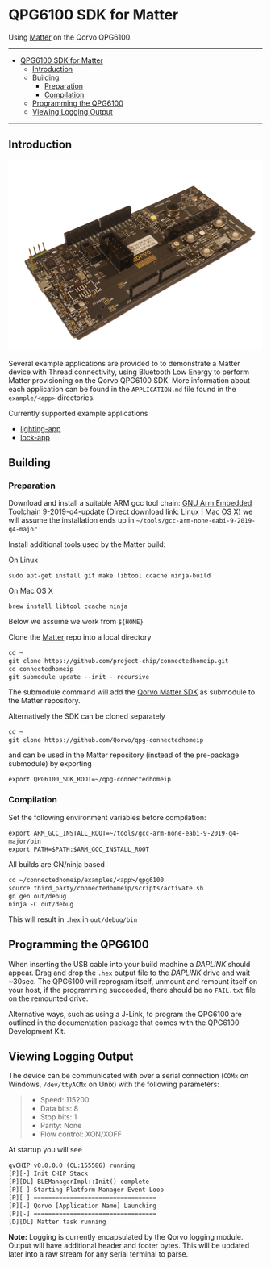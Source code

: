 # QPG6100 SDK for Matter

Using [Matter](https://github.com/project-chip/connectedhomeip) on the Qorvo QPG6100.

---

- [QPG6100 SDK for Matter](#qpg6100-sdk-for-matter)
  - [Introduction](#introduction)
  - [Building](#building)
    - [Preparation](#preparation)
    - [Compilation](#compilation)
  - [Programming the QPG6100](#programming-the-qpg6100)
  - [Viewing Logging Output](#viewing-logging-output)

---

## Introduction

![QPG6100 DK board](../../qpg6100/doc/qpg6100.png)

Several example applications are provided to to demonstrate a Matter
device with Thread connectivity, using Bluetooth Low Energy to perform Matter
provisioning on the Qorvo QPG6100 SDK. More information about each application
can be found in the `APPLICATION.md` file found in the `example/<app>` directories.

Currently supported example applications

- [lighting-app](../../examples/lighting-app/APPLICATION.md)
- [lock-app](../../examples/lock-app/APPLICATION.md)

## Building

### Preparation

Download and install a suitable ARM gcc tool chain:
[GNU Arm Embedded Toolchain 9-2019-q4-update](https://developer.arm.com/tools-and-software/open-source-software/developer-tools/gnu-toolchain/gnu-rm/downloads)
(Direct download link:
[Linux](https://armkeil.blob.core.windows.net/developer/Files/downloads/gnu-rm/9-2019q4/gcc-arm-none-eabi-9-2019-q4-major-x86_64-linux.tar.bz2) |
[Mac OS X](https://armkeil.blob.core.windows.net/developer/Files/downloads/gnu-rm/9-2019q4/gcc-arm-none-eabi-9-2019-q4-major-mac.tar.bz2))
we will assume the installation ends up in `~/tools/gcc-arm-none-eabi-9-2019-q4-major`

Install additional tools used by the Matter build:

On Linux

    sudo apt-get install git make libtool ccache ninja-build

On Mac OS X

    brew install libtool ccache ninja

Below we assume we work from `${HOME}`

Clone the [Matter](https://github.com/project-chip/connectedhomeip) repo into a local directory

    cd ~
    git clone https://github.com/project-chip/connectedhomeip.git
    cd connectedhomeip
    git submodule update --init --recursive

The submodule command will add the [Qorvo Matter SDK](https://github.com/Qorvo/qpg-connectedhomeip) as submodule to the Matter repository.

Alternatively the SDK can be cloned separately

    cd ~
    git clone https://github.com/Qorvo/qpg-connectedhomeip

and can be used in the Matter repository (instead of the pre-package submodule) by exporting

    export QPG6100_SDK_ROOT=~/qpg-connectedhomeip

### Compilation

Set the following environment variables before compilation:

    export ARM_GCC_INSTALL_ROOT=~/tools/gcc-arm-none-eabi-9-2019-q4-major/bin
    export PATH=$PATH:$ARM_GCC_INSTALL_ROOT

All builds are GN/ninja based

    cd ~/connectedhomeip/examples/<app>/qpg6100
    source third_party/connectedhomeip/scripts/activate.sh
    gn gen out/debug
    ninja -C out/debug

This will result in `.hex` in `out/debug/bin`

## Programming the QPG6100

When inserting the USB cable into your build machine a *DAPLINK* should appear.
Drag and drop the `.hex` output file to the *DAPLINK* drive and wait \~30sec.
The QPG6100 will reprogram itself, unmount and remount itself on your host,
if the programming succeeded, there should be no `FAIL.txt` file on the remounted drive.

Alternative ways, such as using a J-Link, to program the QPG6100 are outlined in the documentation package that comes with the QPG6100 Development Kit.

## Viewing Logging Output

The device can be communicated with over a serial connection (`COMx` on Windows, `/dev/ttyACMx` on Unix) with the following parameters:

> - Speed: 115200
> - Data bits: 8
> - Stop bits: 1
> - Parity: None
> - Flow control: XON/XOFF

At startup you will see

    qvCHIP v0.0.0.0 (CL:155586) running
    [P][-] Init CHIP Stack
    [P][DL] BLEManagerImpl::Init() complete
    [P][-] Starting Platform Manager Event Loop
    [P][-] ==================================
    [P][-] Qorvo [Application Name] Launching
    [P][-] ==================================
    [D][DL] Matter task running

**Note:** Logging is currently encapsulated by the Qorvo logging module.
Output will have additional header and footer bytes.
This will be updated later into a raw stream for any serial terminal to parse.
